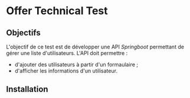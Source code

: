 # Offer Technical Test

## Objectifs
L'objectif de ce test est de développer une API *Springboot* permettant de gérer une liste d'utilisateurs. L'API doit
permettre :
* d'ajouter des utilisateurs à partir d'un formaulaire ;
* d'afficher les informations d'un utilisateur.


## Installation